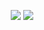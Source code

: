<p align="center">
 <img src="https://github-readme-stats.vercel.app/api?username=dschana&count_private=true&hide=prs&theme=github_dark&include_all_commits=true&show_icons=true" />
 <img src="https://github-readme-stats.vercel.app/api/top-langs/?username=dschana" />
</p>
